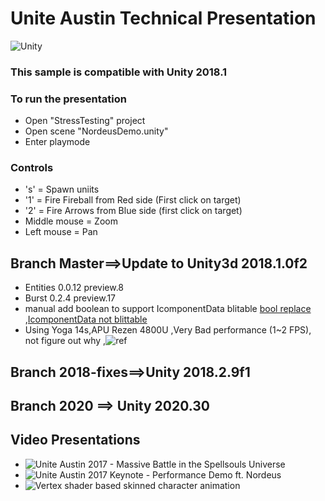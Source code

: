 # Unite Austin Technical Presentation

![Unity](https://github.com/Unity-Technologies/UniteAustinTechnicalPresentation/blob/master/WelcomeImage.png)

### This sample is compatible with Unity 2018.1

### To run the presentation
* Open "StressTesting" project 
* Open scene "NordeusDemo.unity"
* Enter playmode

### Controls
* 's' = Spawn uniits
* '1' = Fire Fireball from Red side (First click on target)
* '2' = Fire Arrows from Blue side (first click on target)
* Middle mouse = Zoom
* Left mouse = Pan

## Branch Master==>Update to Unity3d 2018.1.0f2
* Entities 0.0.12 preview.8
* Burst 0.2.4 preview.17
* manual add boolean to support IcomponentData blitable [bool replace](https://forum.unity.com/threads/bool1-gone-in-preview-4.532814/) ,[IcomponentData not blittable](https://forum.unity.com/threads/icomponentdata-not-blittable.618076/)
* Using Yoga 14s,APU Rezen 4800U ,Very Bad performance (1~2 FPS), not figure out why ,![ref](https://forum.unity.com/threads/why-is-the-rendering-performance-when-using-ecs-worse-than-when-using-monobehaviour.1250830/) 

## Branch 2018-fixes==>Unity 2018.2.9f1

## Branch 2020 ==> Unity 2020.30

## Video Presentations
- ![Unite Austin 2017 - Massive Battle in the Spellsouls Universe](https://www.youtube.com/watch?v=GEuT5-oCu_I)
- ![Unite Austin 2017 Keynote - Performance Demo ft. Nordeus](https://www.youtube.com/watch?v=0969LalB7vw&t=550s)
- ![Vertex shader based skinned character animation](https://forum.unity.com/threads/vertex-shader-based-skinned-character-animation.692077/)

